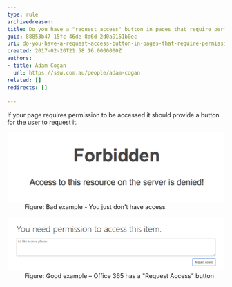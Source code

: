 ```yaml
---
type: rule
archivedreason: 
title: Do you have a "request access" button in pages that require permission?
guid: 88853b47-15fc-46de-8d6d-2d0a9151b0ec
uri: do-you-have-a-request-access-button-in-pages-that-require-permission
created: 2017-02-20T21:58:16.0000000Z
authors:
- title: Adam Cogan
  url: https://ssw.com.au/people/adam-cogan
related: []
redirects: []

---
```


If your page requires permission to be accessed it should provide a button for the user to request it.

<!--endintro-->
<dl class="badImage"><dt><img src="no-request-permission.png" alt="no-request-permission.png"></dt><dd>Figure: Bad example -  You just don't have access<br></dd></dl><dl class="goodImage"><dt><img src="request-permission.png" alt="request-permission.png"></dt><dd>Figure: Good example – Office 365 has a "Request Access" button</dd> <br></dl>
